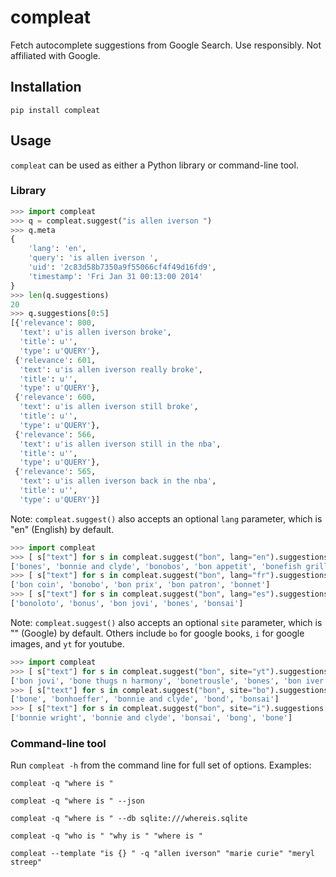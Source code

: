 # compleat

Fetch autocomplete suggestions from Google Search. Use responsibly. Not affiliated with Google.

## Installation

`pip install compleat`

## Usage

`compleat` can be used as either a Python library or command-line tool.

### Library

```python
>>> import compleat
>>> q = compleat.suggest("is allen iverson ")
>>> q.meta
{
    'lang': 'en',
    'query': 'is allen iverson ',
    'uid': '2c83d58b7350a9f55066cf4f49d16fd9',
    'timestamp': 'Fri Jan 31 00:13:00 2014'
}
>>> len(q.suggestions)
20
>>> q.suggestions[0:5]
[{'relevance': 800,
  'text': u'is allen iverson broke',
  'title': u'',
  'type': u'QUERY'},
 {'relevance': 601,
  'text': u'is allen iverson really broke',
  'title': u'',
  'type': u'QUERY'},
 {'relevance': 600,
  'text': u'is allen iverson still broke',
  'title': u'',
  'type': u'QUERY'},
 {'relevance': 566,
  'text': u'is allen iverson still in the nba',
  'title': u'',
  'type': u'QUERY'},
 {'relevance': 565,
  'text': u'is allen iverson back in the nba',
  'title': u'',
  'type': u'QUERY'}]
```

Note: `compleat.suggest()` also accepts an optional `lang` parameter, which is "en" (English) by default.

```python
>>> import compleat
>>> [ s["text"] for s in compleat.suggest("bon", lang="en").suggestions[:5] ]
['bones', 'bonnie and clyde', 'bonobos', 'bon appetit', 'bonefish grill']
>>> [ s["text"] for s in compleat.suggest("bon", lang="fr").suggestions[:5] ]
['bon coin', 'bonobo', 'bon prix', 'bon patron', 'bonnet']
>>> [ s["text"] for s in compleat.suggest("bon", lang="es").suggestions[:5] ]
['bonoloto', 'bonus', 'bon jovi', 'bones', 'bonsai']
```

Note: `compleat.suggest()` also accepts an optional `site` parameter, which is "" (Google) by default. Others include `bo` for google books, `i` for google images, and `yt` for youtube.

```python
>>> import compleat
>>> [ s["text"] for s in compleat.suggest("bon", site="yt").suggestions[:5] ]
['bon jovi', 'bone thugs n harmony', 'bonetrousle', 'bones', 'bon iver']
>>> [ s["text"] for s in compleat.suggest("bon", site="bo").suggestions[:5] ]
['bone', 'bonhoeffer', 'bonnie and clyde', 'bond', 'bonsai']
>>> [ s["text"] for s in compleat.suggest("bon", site="i").suggestions[:5] ]
['bonnie wright', 'bonnie and clyde', 'bonsai', 'bong', 'bone']
```

### Command-line tool

Run `compleat -h` from the command line for full set of options. Examples:

`compleat -q "where is "`

`compleat -q "where is " --json`

`compleat -q "where is " --db sqlite:///whereis.sqlite`

`compleat -q "who is " "why is " "where is "`

`compleat --template "is {} " -q "allen iverson" "marie curie" "meryl streep"`
